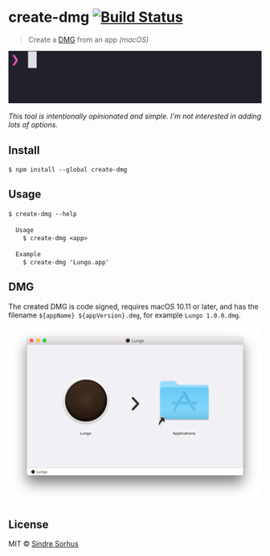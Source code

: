 # create-dmg [![Build Status](https://travis-ci.org/sindresorhus/create-dmg.svg?branch=master)](https://travis-ci.org/sindresorhus/create-dmg)

> Create a [DMG](https://en.m.wikipedia.org/wiki/Apple_Disk_Image) from an app *(macOS)*

<img src="screenshot-cli.gif" width="529">

*This tool is intentionally opinionated and simple. I'm not interested in adding lots of options.*


## Install

```
$ npm install --global create-dmg
```


## Usage

```
$ create-dmg --help

  Usage
    $ create-dmg <app>

  Example
    $ create-dmg 'Lungo.app'
```


## DMG

The created DMG is code signed, requires macOS 10.11 or later, and has the filename `${appName} ${appVersion}.dmg`, for example `Lungo 1.0.0.dmg`.

<img src="screenshot-dmg.png" width="772">


## License

MIT © [Sindre Sorhus](https://sindresorhus.com)
